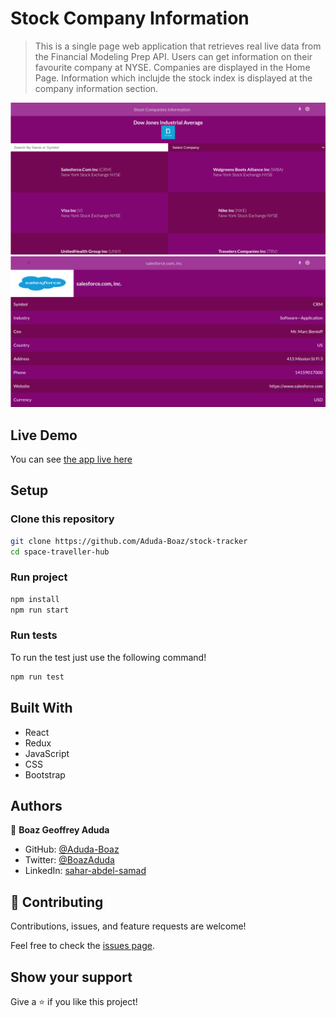 # Stock Company Information

> This is a single page web application that retrieves real live data from the Financial Modeling Prep API. Users can get information on their favourite company at NYSE.
> Companies are displayed in the Home Page. Information which inclujde the stock index is displayed at the company information section.

![screenshot](./home.png)
![screenshot](./company.png)

## Live Demo

You can see [the app live here]( https://aduda-boaz.github.io/stock-tracker/)

## Setup

### Clone this repository

```bash
git clone https://github.com/Aduda-Boaz/stock-tracker
cd space-traveller-hub
```

### Run project

```bash
npm install
npm run start
```

### Run tests

To run the test just use the following command!

```bash
npm run test
```

## Built With

- React
- Redux
- JavaScript
- CSS
- Bootstrap

## Authors

👤 **Boaz Geoffrey Aduda**

- GitHub: [@Aduda-Boaz](https://github.com/Aduda-Boaz)
- Twitter: [@BoazAduda](https://twitter.com/BoazAduda)
- LinkedIn: [sahar-abdel-samad](https://www.linkedin.com/in/boaz-aduda/)

## 🤝 Contributing

Contributions, issues, and feature requests are welcome!

Feel free to check the [issues page](https://github.com/Sahar-AbdelSamad/stock-tracker/issues).

## Show your support

Give a ⭐️ if you like this project!
